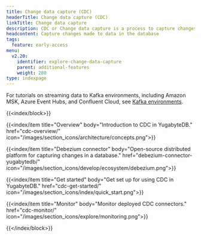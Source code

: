 ```yaml
---
title: Change data capture (CDC)
headerTitle: Change data capture (CDC)
linkTitle: Change data capture
description: CDC or Change data capture is a process to capture changes made to data in the database.
headcontent: Capture changes made to data in the database
tags:
  feature: early-access
menu:
  v2.20:
    identifier: explore-change-data-capture
    parent: additional-features
    weight: 280
type: indexpage
---
```


For tutorials on streaming data to Kafka environments, including Amazon MSK, Azure Event Hubs, and Confluent Cloud, see [Kafka environments](/preview/tutorials/cdc-tutorials/).

{{<index/block>}}

  {{<index/item
    title="Overview"
    body="Introduction to CDC in YugabyteDB."
    href="cdc-overview/"
    icon="/images/section_icons/architecture/concepts.png">}}

  {{<index/item
    title="Debezium connector"
    body="Open-source distributed platform for capturing changes in a database."
    href="debezium-connector-yugabytedb/"
    icon="/images/section_icons/develop/ecosystem/debezium.png">}}

  {{<index/item
    title="Get started"
    body="Get set up for using CDC in YugabyteDB."
    href="cdc-get-started/"
    icon="/images/section_icons/index/quick_start.png">}}

  {{<index/item
    title="Monitor"
    body="Monitor deployed CDC connectors."
    href="cdc-monitor/"
    icon="/images/section_icons/explore/monitoring.png">}}

{{</index/block>}}
